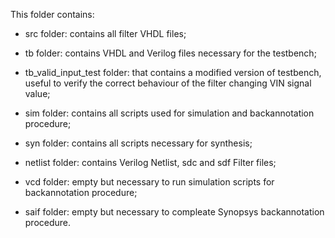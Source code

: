 This folder contains:

- src folder: contains all filter VHDL files;

- tb folder: contains VHDL and Verilog files necessary for the testbench;

- tb_valid_input_test folder: that contains a modified version of testbench, useful to verify
  the correct behaviour of the filter changing VIN signal value;
  
- sim folder: contains all scripts used for simulation and backannotation procedure;

- syn folder: contains all scripts necessary for synthesis;

- netlist folder: contains Verilog Netlist, sdc and sdf Filter files;

- vcd folder: empty but necessary to run simulation scripts for backannotation procedure;

- saif folder: empty but necessary to compleate Synopsys backannotation procedure.
